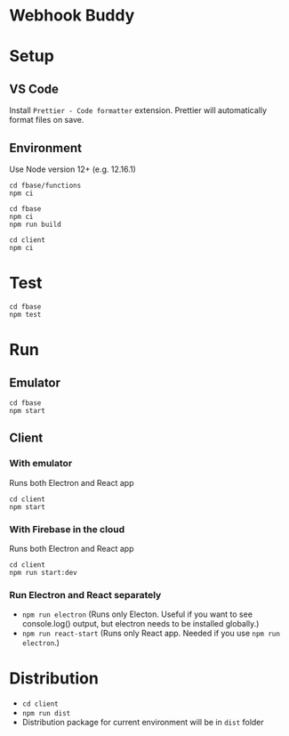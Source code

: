 # Webhook Buddy

# Setup

## VS Code

Install `Prettier - Code formatter` extension. Prettier will automatically format files on save.

## Environment

Use Node version 12+ (e.g. 12.16.1)

```
cd fbase/functions
npm ci
```

```
cd fbase
npm ci
npm run build
```

```
cd client
npm ci
```

# Test

```
cd fbase
npm test
```

# Run

## Emulator

```
cd fbase
npm start
```

## Client

### With emulator

Runs both Electron and React app

```
cd client
npm start
```

### With Firebase in the cloud

Runs both Electron and React app

```
cd client
npm run start:dev
```

### Run Electron and React separately

- `npm run electron` (Runs only Electon. Useful if you want to see console.log() output, but electron needs to be installed globally.)
- `npm run react-start` (Runs only React app. Needed if you use `npm run electron`.)

# Distribution

- `cd client`
- `npm run dist`
- Distribution package for current environment will be in `dist` folder
